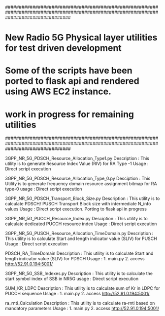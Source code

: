 ########################################################################################################################################
# New Radio 5G Physical layer utilities for test driven development
# Some of the scripts have been ported to flask api and rendered using AWS EC2 instance. 
# work in progress for remaining utilities
########################################################################################################################################

3GPP_NR_5G_PDSCH_Resource_Allocation_Type1.py 
  Description : This utility is to generate Resource Index Value (RIV) for RA Type -1
  Usage : Direct script execution

3GPP_NR_5G_PDSCH_Resource_Allocation_Type_0.py
  Desciption : This Utility is to generate frequency domain resource assignment bitmap for RA type-0
  usage : Direct script execution
  
3GPP_NR_5G_PDSCH_Transport_Block_Size.py
  Description : This utility is to calculate PDSCH/ PUSCH Transport Block size with intermediate N_info values
  Usage : Direct script execution. Porting to flask api in progress
 
3GPP_NR_5G_PUCCH_Resource_Index.py
  Desciption : This utility is to calculate dedicated  PUCCH resource index
  Usage : Direct script execution
  
3GPP_NR_5G_PUSCH_Resource_Allocation_TimeDomain.py
  Description : This utility is to calculate Start and length indicator value (SLIV) for PUSCH
  Usage : Direct script execution
  
PDSCH_RA_TimeDomain
  Description : This utility is to calculate Start and length indicator value (SLIV) for PDSCH
  Usage : 1. main.py 
          2. access http://52.91.0.194:5001/

3GPP_NR_5G_SSB_Indexes.py
  Description : This utility is to calculate the start symbol index of SSB in NR5G
  usage : Direct script execution
  
SUM_KR_LDPC
  Description : This utility is to calculate sum of Kr in LDPC for PUCCH sequence
  Usage : 1. main.py
          2. access http://52.91.0.194:5001/

ra_rnti_Calculation
  Description : This utility is to calculate ra-rnti based on mandatory parameters
  Usage : 1. main.py 
          2. access http://52.91.0.194:5001/
